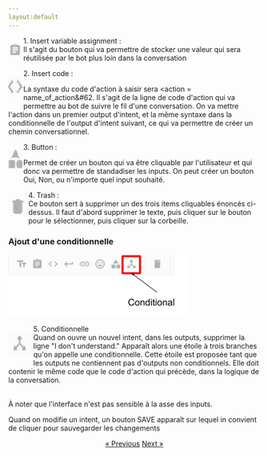 ```yaml
---
layout:default
---
```




<p>
<div style="float:left;width:30px" markdown="1">

 ![image](/assets/images/insert-variable.png) 
</div>
1. Insert variable assignment :<br>
Il s'agit du bouton qui va permettre de stocker une valeur qui sera réutilisée par le bot plus loin dans la conversation

<p>
<div style="float:left;width:30px" markdown="1">

 ![image](/assets/images/chevrons.png) 
</div>
2. Insert code :

La syntaxe du code d'action à saisir sera &#60;action = name_of_action&#62. Il s'agit de la ligne de code d'action qui va permettre au bot de suivre le fil d'une conversation. On va mettre l'action dans un premier output d'intent, et la même syntaxe dans la conditionnelle de l'output d'intent suivant, ce qui va permettre de créer un chemin conversationnel.
</p>


<p>
<div style="float:left;width:30px" markdown="1">

 ![image](/assets/images/button.png) 
</div>
3. Button :

Permet de créer un bouton qui va être cliquable par l'utilisateur et qui donc va permettre de standadiser les inputs. On peut créer un bouton Oui, Non, ou n'importe quel input souhaité.
<p>

<p>
<div style="float:left;width:40px" markdown="1">

 ![image](/assets/images/trash.png) 
</div>
4. Trash :<br>
Ce bouton sert à supprimer un des trois items cliquables énoncés ci-dessus. Il faut d'abord supprimer le texte, puis cliquer sur le bouton pour le sélectionner, puis cliquer sur la corbeille.

</p>

### Ajout d'une conditionnelle
<p>

![image](/assets/images/conditional-in-output-options.png)

<div style="float:left;width:50px" markdown="1">

 ![image](/assets/images/conditional.png) 
</div>
5. Conditionnelle <br>
Quand on ouvre un nouvel intent, dans les outputs, supprimer la ligne "I don't understand." Apparaît alors une étoile à trois branches qu'on appelle une conditionnelle. Cette étoile est proposée tant que les outputs ne contiennent pas d'outputs non conditionnels. Elle doit contenir le même code que le code d'action qui précède, dans la logique de la conversation.<br><br>

À noter que l'interface n'est pas sensible à la asse des inputs.

Quand on modifie un intent, un bouton SAVE apparaît sur lequel in convient de cliquer pour sauvegarder les changements
</p>

<div style = "text-align:center" markdown="1">
<a href="En-francais.html" class="previous">&laquo; Previous</a>
<a href="En-francais2.html" class="next">Next &raquo;</a>
</div>